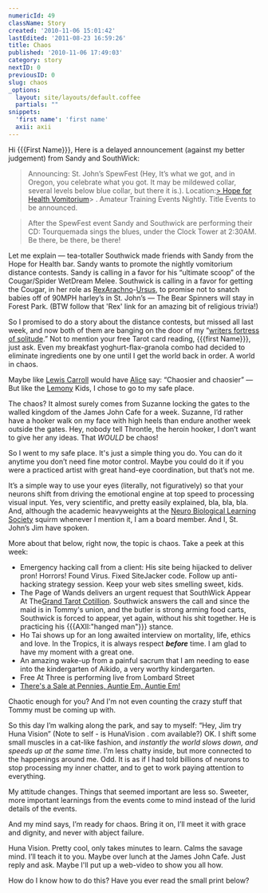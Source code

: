 ```yaml
---
numericId: 49
className: Story
created: '2010-11-06 15:01:42'
lastEdited: '2011-08-23 16:59:26'
title: Chaos
published: '2010-11-06 17:49:03'
category: story
nextID: 0
previousID: 0
slug: chaos
_options:
  layout: site/layouts/default.coffee
  partials: ""
snippets:
  'first name': 'first name'
  axii: axii
---
```

Hi {{{First Name}}}, Here is a delayed announcement (against my better judgement) from Sandy and SouthWick:

> Announcing: St. John’s SpewFest (Hey, It’s what we got, and in Oregon, you celebrate what you got. It may be mildewed collar, several levels below blue collar, but there it is.). Location:[> Hope for Health Vomitorium][0]> . Amateur Training Events Nightly. Title Events to be announced.

> After the SpewFest event Sandy and Southwick are performing their CD: Tourquemada sings the blues, under the Clock Tower at 2:30AM. Be there, be there, be there!

Let me explain — tea-totaller Southwick made friends with Sandy from the Hope for Health bar. Sandy wants to promote the nightly vomitorium distance contests. Sandy is calling in a favor for his “ultimate scoop” of the Cougar/Spider WetDream Melee. Southwick is calling in a favor for getting the Cougar, in her role as [Rex][1][Arachno][2]-[Ursus][3], to promise not to snatch babies off of 90MPH harley’s in St. John’s — The Bear Spinners will stay in Forest Park. (BTW follow that 'Rex' link for an amazing bit of religious trivia!)

So I promised to do a story about the distance contests, but missed all last week, and now both of them are banging on the door of my “[writers fortress of solitude][4].” Not to mention your free Tarot card reading, {{{first Name}}}, just ask. Even my breakfast yoghurt-flax-granola combo had decided to eliminate ingredients one by one until I get the world back in order. A world in chaos.

Maybe like [Lewis Carroll][5] would have [Alice][6] say: “Chaosier and chaosier” — But like the [Lemony][7] Kids, I chose to go to my safe place.

The chaos? It almost surely comes from Suzanne locking the gates to the walled kingdom of the James John Cafe for a week. Suzanne, I’d rather have a hooker walk on my face with high heels than endure another week outside the gates. Hey, nobody tell Throntle, the heroin hooker, I don’t want to give her any ideas. That _WOULD_ be chaos!

So I went to my safe place. It's just a simple thing you do. You can do it anytime you don’t need fine motor control. Maybe you could do it if you were a practiced artist with great hand-eye coordination, but that’s not me.

It’s a simple way to use your eyes (literally, not figuratively) so that your neurons shift from driving the emotional engine at top speed to processing visual input. Yes, very scientific, and pretty easily explained, bla, bla, bla. And, although the academic heavyweights at the [Neuro Biological Learning Society][8] squirm whenever I mention it, I am a board member. And I, St. John’s Jim have spoken.

More about that below, right now, the topic is chaos. Take a peek at this week:

* Emergency hacking call from a client: His site being hijacked to deliver pron! Horrors! Found Virus. Fixed SiteJacker code. Follow up anti-hacking strategy session. Keep your web sites smelling sweet, kids.
* The Page of Wands delivers an urgent request that SouthWick Appear At The[Grand Tarot Cotillion][9]. Southwick answers the call and since the maid is in Tommy's union, and the butler is strong arming food carts, Southwick is forced to appear, yet again, without his shit together. He is practicing his {{{AXII:"hanged man"}}} stance.
* Ho Tai shows up for an long awaited interview on mortality, life, ethics and love. In the Tropics, it is always respect _**before**_ time. I am glad to have my moment with a great one.
* An amazing wake-up from a painful sacrum that I am needing to ease into the kindergarten of Aikido, a very worthy kindergarten.
* Free At Three is performing live from Lombard Street
* [There's a Sale at Pennies, Auntie Em, Auntie Em!][10]

Chaotic enough for you? And I'm not even counting the crazy stuff that Tommy must be coming up with.

So this day I’m walking along the park, and say to myself: “Hey, Jim try Huna Vision” (Note to self - is HunaVision . com available?) OK. I shift some small muscles in a cat-like fashion, and _instantly the world slows down, and speeds up at the same time_. I’m less chatty inside, but more connected to the happenings around me. Odd. It is as if I had told billions of neurons to stop processing my inner chatter, and to get to work paying attention to everything.

My attitude changes. Things that seemed important are less so. Sweeter, more important learnings from the events come to mind instead of the lurid details of the events.

And my mind says, I’m ready for chaos. Bring it on, I’ll meet it with grace and dignity, and never with abject failure.

Huna Vision. Pretty cool, only takes minutes to learn. Calms the savage mind. I’ll teach it to you. Maybe over lunch at the James John Cafe. Just reply and ask. Maybe I'll put up a web-video to show you all how.

How do I know how to do this? Have you ever read the small print below?

[0]: http://maps.google.com/maps/ms?ie=UTF8&amp;hl=en&amp;msa=0&amp;msid=114144299215869109392.00049235069b2ceba6d18&amp;t=h&amp;z=20
[1]: http://www.google.com/search?rls=en&amp;q=rex+king+regent&amp;ie=UTF-8&amp;oe=UTF-8
[2]: http://www.cirrusimage.com/
[3]: http://wikiality.wikia.com/Bears
[4]: http://www.yelp.com/biz/north-end-gallery-portland
[5]: http://en.wikipedia.org/wiki/Lewis_Carroll
[6]: http://en.wikipedia.org/wiki/File:Alice_Liddell_2.jpg
[7]: http://www.lemonysnicket.com/
[8]: http://drjanik.tripod.com/nls.html
[9]: http://www.facebook.com/event.php?eid=149864738392052&amp;index=1
[10]: http://www.imdb.com/title/tt0080339/quotes